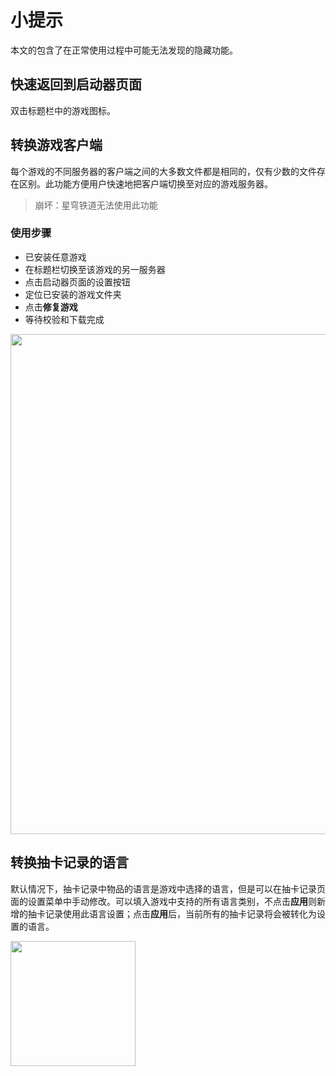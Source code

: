 # 小提示

本文的包含了在正常使用过程中可能无法发现的隐藏功能。


## 快速返回到启动器页面

双击标题栏中的游戏图标。


## 转换游戏客户端

每个游戏的不同服务器的客户端之间的大多数文件都是相同的，仅有少数的文件存在区别。此功能方便用户快速地把客户端切换至对应的游戏服务器。

> 崩坏：星穹铁道无法使用此功能

### 使用步骤

- 已安装任意游戏
- 在标题栏切换至该游戏的另一服务器
- 点击启动器页面的设置按钮
- 定位已安装的游戏文件夹
- 点击**修复游戏**
- 等待校验和下载完成

<img src="https://user-images.githubusercontent.com/61003590/259002026-3b7bab3c-4d94-4450-ada6-7b9aaad9e92e.png" width="800px" />


## 转换抽卡记录的语言

默认情况下，抽卡记录中物品的语言是游戏中选择的语言，但是可以在抽卡记录页面的设置菜单中手动修改。可以填入游戏中支持的所有语言类别，不点击**应用**则新增的抽卡记录使用此语言设置；点击**应用**后，当前所有的抽卡记录将会被转化为设置的语言。

<img src="https://user-images.githubusercontent.com/61003590/259004532-9fffe2ec-056f-495c-8840-1a3672e7be3c.png" width="200px" />

